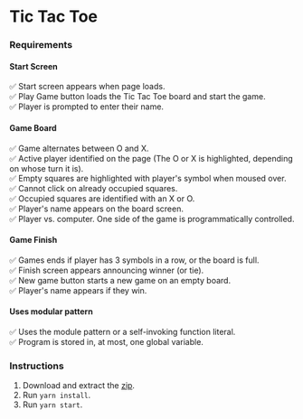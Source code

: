 # Tic Tac Toe

### Requirements

#### Start Screen
:white_check_mark: Start screen appears when page loads.  
:white_check_mark: Play Game button loads the Tic Tac Toe board and start the game.  
:white_check_mark: Player is prompted to enter their name.  

#### Game Board
:white_check_mark: Game alternates between O and X.  
:white_check_mark: Active player identified on the page (The O or X is highlighted, depending on whose turn it is).  
:white_check_mark: Empty squares are highlighted with player's symbol when moused over.  
:white_check_mark: Cannot click on already occupied squares.  
:white_check_mark: Occupied squares are identified with an X or O.  
:white_check_mark: Player's name appears on the board screen.  
:white_check_mark: Player vs. computer. One side of the game is programmatically controlled.  

#### Game Finish
:white_check_mark: Games ends if player has 3 symbols in a row, or the board is full.  
:white_check_mark: Finish screen appears announcing winner (or tie).  
:white_check_mark: New game button starts a new game on an empty board.  
:white_check_mark: Player's name appears if they win.  

#### Uses modular pattern
:white_check_mark: Uses the module pattern or a self-invoking function literal.  
:white_check_mark: Program is stored in, at most, one global variable.  

### Instructions
1. Download and extract the [zip](https://github.com/adamelliotfields/treehouse-javascript-techdegree/raw/master/04-tic-tac-toe/tic-tac-toe.zip).
2. Run `yarn install`.
3. Run `yarn start`.
